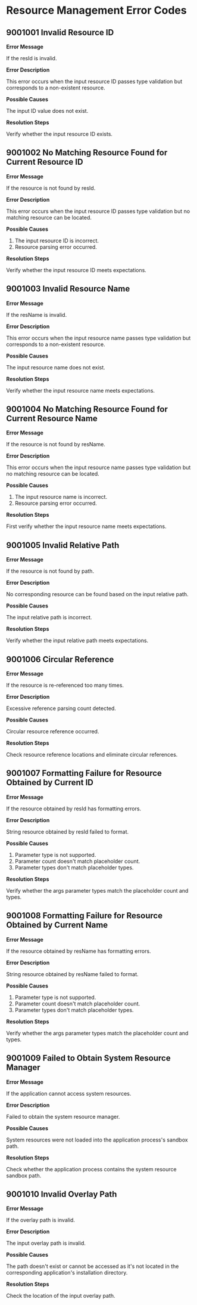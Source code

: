 # Resource Management Error Codes

## 9001001 Invalid Resource ID

**Error Message**

If the resId is invalid.

**Error Description**

This error occurs when the input resource ID passes type validation but corresponds to a non-existent resource.

**Possible Causes**

The input ID value does not exist.

**Resolution Steps**

Verify whether the input resource ID exists.

## 9001002 No Matching Resource Found for Current Resource ID

**Error Message**

If the resource is not found by resId.

**Error Description**

This error occurs when the input resource ID passes type validation but no matching resource can be located.

**Possible Causes**

1. The input resource ID is incorrect.
2. Resource parsing error occurred.

**Resolution Steps**

Verify whether the input resource ID meets expectations.

## 9001003 Invalid Resource Name

**Error Message**

If the resName is invalid.

**Error Description**

This error occurs when the input resource name passes type validation but corresponds to a non-existent resource.

**Possible Causes**

The input resource name does not exist.

**Resolution Steps**

Verify whether the input resource name meets expectations.

## 9001004 No Matching Resource Found for Current Resource Name

**Error Message**

If the resource is not found by resName.

**Error Description**

This error occurs when the input resource name passes type validation but no matching resource can be located.

**Possible Causes**

1. The input resource name is incorrect.
2. Resource parsing error occurred.

**Resolution Steps**

First verify whether the input resource name meets expectations.

## 9001005 Invalid Relative Path

**Error Message**

If the resource is not found by path.

**Error Description**

No corresponding resource can be found based on the input relative path.

**Possible Causes**

The input relative path is incorrect.

**Resolution Steps**

Verify whether the input relative path meets expectations.

## 9001006 Circular Reference

**Error Message**

If the resource is re-referenced too many times.

**Error Description**

Excessive reference parsing count detected.

**Possible Causes**

Circular resource reference occurred.

**Resolution Steps**

Check resource reference locations and eliminate circular references.

## 9001007 Formatting Failure for Resource Obtained by Current ID

**Error Message**

If the resource obtained by resId has formatting errors.

**Error Description**

String resource obtained by resId failed to format.

**Possible Causes**

1. Parameter type is not supported.
2. Parameter count doesn't match placeholder count.
3. Parameter types don't match placeholder types.

**Resolution Steps**

Verify whether the args parameter types match the placeholder count and types.

## 9001008 Formatting Failure for Resource Obtained by Current Name

**Error Message**

If the resource obtained by resName has formatting errors.

**Error Description**

String resource obtained by resName failed to format.

**Possible Causes**

1. Parameter type is not supported.
2. Parameter count doesn't match placeholder count.
3. Parameter types don't match placeholder types.

**Resolution Steps**

Verify whether the args parameter types match the placeholder count and types.

## 9001009 Failed to Obtain System Resource Manager

**Error Message**

If the application cannot access system resources.

**Error Description**

Failed to obtain the system resource manager.

**Possible Causes**

System resources were not loaded into the application process's sandbox path.

**Resolution Steps**

Check whether the application process contains the system resource sandbox path.

## 9001010 Invalid Overlay Path

**Error Message**

If the overlay path is invalid.

**Error Description**

The input overlay path is invalid.

**Possible Causes**

The path doesn't exist or cannot be accessed as it's not located in the corresponding application's installation directory.

**Resolution Steps**

Check the location of the input overlay path.